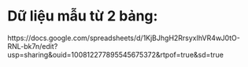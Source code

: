 <h1>
  Dữ liệu mẫu từ 2 bảng:
</h1>
  <link>https://docs.google.com/spreadsheets/d/1KjBJhgH2RrsyxIhVR4wJ0tO-RNL-bk7n/edit?usp=sharing&ouid=100812277895545675372&rtpof=true&sd=true</link>

